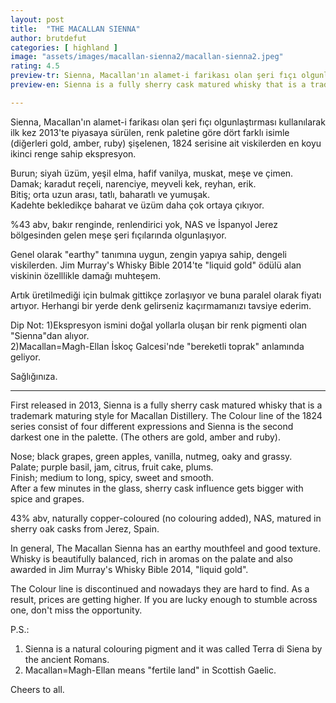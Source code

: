 ```yaml
---
layout: post
title:  "THE MACALLAN SIENNA"
author: brutdefut
categories: [ highland ]
image: "assets/images/macallan-sienna2/macallan-sienna2.jpeg"
rating: 4.5
preview-tr: Sienna, Macallan'ın alamet-i farikası olan şeri fıçı olgunlaştırması kullanılarak piyasaya sürülen viskilerden en koyu ikinci renge sahip ekspresyon.    
preview-en: Sienna is a fully sherry cask matured whisky that is a trademark maturing style for Macallan Distillery.  

---
```


Sienna, Macallan'ın alamet-i farikası olan şeri fıçı olgunlaştırması kullanılarak ilk kez 2013'te piyasaya sürülen, renk paletine göre dört farklı isimle (diğerleri gold, amber, ruby) şişelenen, 1824 serisine ait viskilerden en koyu ikinci renge sahip ekspresyon.  

Burun; siyah üzüm, yeşil elma, hafif vanilya, muskat, meşe ve çimen.  
Damak; karadut reçeli, narenciye, meyveli kek, reyhan, erik.  
Bitiş; orta uzun arası, tatlı, baharatlı ve yumuşak.  
Kadehte bekledikçe baharat ve üzüm daha çok ortaya çıkıyor.  

%43 abv, bakır renginde, renlendirici yok, NAS ve İspanyol Jerez bölgesinden gelen meşe şeri fıçılarında olgunlaşıyor.  

Genel olarak "earthy" tanımına uygun, zengin yapıya sahip, dengeli viskilerden. Jim Murray's Whisky Bible 2014'te "liquid gold" ödülü alan viskinin özelllikle damağı muhteşem.  

Artık üretilmediği için bulmak gittikçe zorlaşıyor ve buna paralel olarak fiyatı artıyor. Herhangi bir yerde denk gelirseniz kaçırmamanızı tavsiye ederim.  

Dip Not: 
1)Ekspresyon ismini doğal yollarla oluşan bir renk pigmenti olan "Sienna"dan alıyor.  
2)Macallan=Magh-Ellan İskoç Galcesi'nde "bereketli toprak" anlamında geliyor.  

Sağlığınıza. 
 
-----------------------------------------------

<p id="english"></p>

First released in 2013, Sienna is a fully sherry cask matured whisky that is a trademark maturing style for Macallan Distillery. The Colour line of the 1824 series consist of four different expressions and Sienna is the second darkest one in the palette. (The others are gold, amber and ruby).  

Nose; black grapes, green apples, vanilla, nutmeg, oaky and grassy.  
Palate; purple basil, jam, citrus, fruit cake, plums.  
Finish; medium to long, spicy, sweet and smooth.  
After a few minutes in the glass, sherry cask influence gets bigger with spice and grapes.  

43% abv, naturally copper-coloured (no colouring added), NAS, matured in sherry oak casks from Jerez, Spain.  

In general, The Macallan Sienna has an earthy mouthfeel and good texture.  Whisky is beautifully balanced, rich in aromas on the palate and also awarded in Jim Murray's Whisky Bible 2014, "liquid gold".  

The Colour line is discontinued and nowadays they are hard to find. As a result, prices are getting higher. If you are lucky enough to stumble across one, don't miss the opportunity.  

P.S.: 
1) Sienna is a natural colouring pigment and it was called Terra di Siena by the ancient Romans.  
2) Macallan=Magh-Ellan means "fertile land" in Scottish Gaelic.  

Cheers to all.    
  
